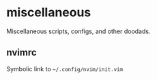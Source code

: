 # miscellaneous
Miscellaneous scripts, configs, and other doodads.

## nvimrc
Symbolic link to `~/.config/nvim/init.vim`
